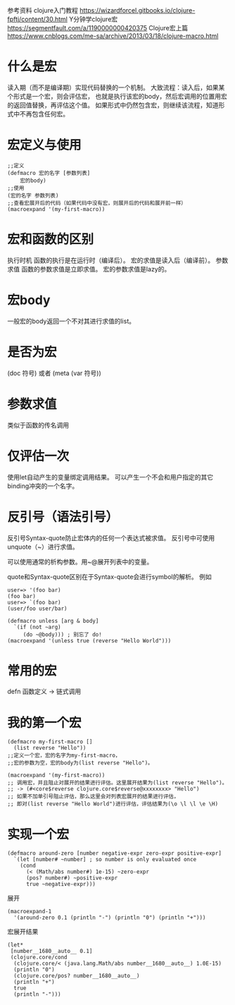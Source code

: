 参考资料 clojure入门教程 https://wizardforcel.gitbooks.io/clojure-fpftj/content/30.html
Y分钟学clojure宏 https://segmentfault.com/a/1190000000420375
Clojure宏上篇 https://www.cnblogs.com/me-sa/archive/2013/03/18/clojure-macro.html
# 什么是宏
读入期（而不是编译期）实现代码替换的一个机制。
大致流程：读入后，如果某个形式是一个宏，则会评估宏，
也就是执行该宏的body，然后宏调用的位置用宏的返回值替换，再评估这个值。
如果形式中仍然包含宏，则继续该流程，知道形式中不再包含任何宏。
# 宏定义与使用
```
;;定义
(defmacro 宏的名字 [参数列表] 
    宏的body)
;;使用
(宏的名字 参数列表)
;;查看宏展开后的代码（如果代码中没有宏，则展开后的代码和展开前一样）
(macroexpand '(my-first-macro))
```
# 宏和函数的区别
执行时机
函数的执行是在运行时（编译后）。
宏的求值是读入后（编译前）。
参数求值
函数的参数求值是立即求值。
宏的参数求值是lazy的。
# 宏body
一般宏的body返回一个不对其进行求值的list。
# 是否为宏
(doc 符号)
或者
(meta (var 符号))

# 参数求值
类似于函数的传名调用

# 仅评估一次
使用let自动产生的变量绑定调用结果。
可以产生一个不会和用户指定的其它binding冲突的一个名字。
# 反引号（语法引号）
反引号Syntax-quote防止宏体内的任何一个表达式被求值。
反引号中可使用unquote（~）进行求值。

可以使用通常的析构参数。用~@展开列表中的变量。

quote和Syntax-quote区别在于Syntax-quote会进行symbol的解析。
例如
```
user=> '(foo bar)
(foo bar)
user=> `(foo bar)
(user/foo user/bar)
```

```
(defmacro unless [arg & body]
  `(if (not ~arg)
     (do ~@body))) ; 别忘了 do!
(macroexpand '(unless true (reverse "Hello World")))
```

# 常用的宏
defn 函数定义
-> 链式调用

# 我的第一个宏

```
(defmacro my-first-macro []
  (list reverse "Hello"))
;;定义一个宏，宏的名字为my-first-macro，
;;宏的参数为空，宏的body为(list reverse "Hello")。

(macroexpand '(my-first-macro))
;; 调用宏，并且阻止对展开的结果进行评估。这里展开结果为(list reverse "Hello")。
;; -> (#<core$reverse clojure.core$reverse@xxxxxxxx> "Hello")
;; 如果不加单引号阻止评估，那么这里会对列表宏展开的结果进行评估，
;; 即对(list reverse "Hello World")进行评估，评估结果为(\o \l \l \e \H)
```

# 实现一个宏
```
(defmacro around-zero [number negative-expr zero-expr positive-expr]
  `(let [number# ~number] ; so number is only evaluated once
    (cond
      (< (Math/abs number#) 1e-15) ~zero-expr
      (pos? number#) ~positive-expr
      true ~negative-expr)))
```
展开
```
(macroexpand-1
  '(around-zero 0.1 (println "-") (println "0") (println "+")))
```
宏展开结果
```
(let*
 [number__1680__auto__ 0.1]
 (clojure.core/cond
  (clojure.core/< (java.lang.Math/abs number__1680__auto__) 1.0E-15)
  (println "0")
  (clojure.core/pos? number__1680__auto__)
  (println "+")
  true
  (println "-")))
```